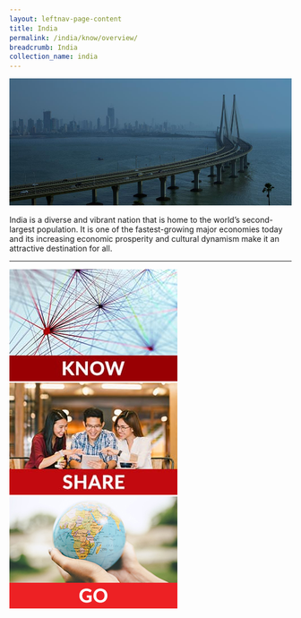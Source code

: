 ```yaml
---
layout: leftnav-page-content
title: India
permalink: /india/know/overview/
breadcrumb: India
collection_name: india
---
```


![banner-india](\images\india\INDIA-banner-new.jpg)

India is a diverse and vibrant nation that is home to the world’s second-largest population. It is one of the fastest-growing major economies today and its increasing economic prosperity and cultural dynamism make it an attractive destination for all.

---

<div>
	<div class="row is-multiline">
		<div class="col is-one-third-desktop is-one-third-tablet">
			<a href="/india/know/overview-of-india/"><img src="/images/asean-countries/Know-Test-1.jpg" alt="Know ASEAN Countries"></a>
		</div>
		<div class="col is-one-third-desktop is-one-third-tablet">
			<a href="/india/share/what-young-people-say/"><img src="/images/asean-countries/Share-Test-1.jpg" alt="Share ASEAN Countries"></a>
		</div>
		<div class="col is-one-third-desktop is-one-third-tablet">
			<a href="/india/go/for-students/"><img src="/images/asean-countries/Go-Home-Icon.jpg" alt="Go ASEAN Countries"></a>
		</div>
	</div>
</div>
